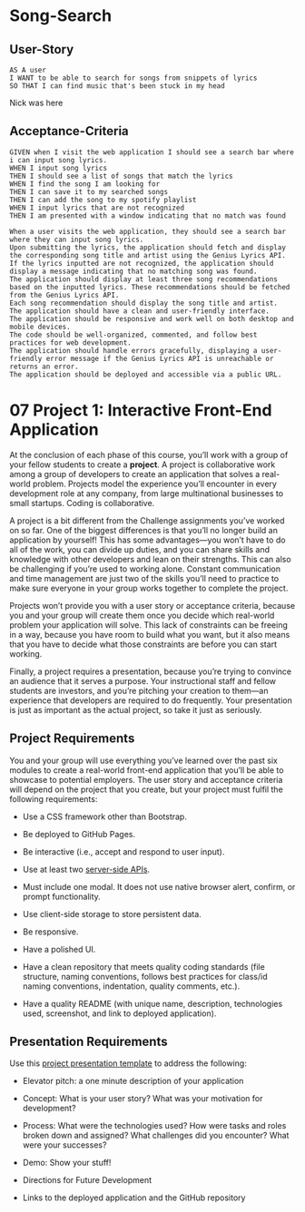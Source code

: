 # Song-Search

## User-Story

```
AS A user
I WANT to be able to search for songs from snippets of lyrics
SO THAT I can find music that's been stuck in my head
```
Nick was here

## Acceptance-Criteria

```
GIVEN when I visit the web application I should see a search bar where i can input song lyrics.
WHEN I input song lyrics
THEN I should see a list of songs that match the lyrics
WHEN I find the song I am looking for
THEN I can save it to my searched songs
THEN I can add the song to my spotify playlist
WHEN I input lyrics that are not recognized
THEN I am presented with a window indicating that no match was found
```

```
When a user visits the web application, they should see a search bar where they can input song lyrics.
Upon submitting the lyrics, the application should fetch and display the corresponding song title and artist using the Genius Lyrics API.
If the lyrics inputted are not recognized, the application should display a message indicating that no matching song was found.
The application should display at least three song recommendations based on the inputted lyrics. These recommendations should be fetched from the Genius Lyrics API.
Each song recommendation should display the song title and artist.
The application should have a clean and user-friendly interface.
The application should be responsive and work well on both desktop and mobile devices.
The code should be well-organized, commented, and follow best practices for web development.
The application should handle errors gracefully, displaying a user-friendly error message if the Genius Lyrics API is unreachable or returns an error.
The application should be deployed and accessible via a public URL.
```


# 07 Project 1: Interactive Front-End Application

At the conclusion of each phase of this course, you’ll work with a group of your fellow students to create a **project**. A project is collaborative work among a group of developers to create an application that solves a real-world problem. Projects model the experience you’ll encounter in every development role at any company, from large multinational businesses to small startups. Coding is collaborative.

A project is a bit different from the Challenge assignments you’ve worked on so far. One of the biggest differences is that you’ll no longer build an application by yourself! This has some advantages&mdash;you won’t have to do all of the work, you can divide up duties, and you can share skills and knowledge with other developers and lean on their strengths. This can also be challenging if you’re used to working alone. Constant communication and time management are just two of the skills you’ll need to practice to make sure everyone in your group works together to complete the project. 

Projects won’t provide you with a user story or acceptance criteria, because you and your group will create them once you decide which real-world problem your application will solve. This lack of constraints can be freeing in a way, because you have room to build what you want, but it also means that you have to decide what those constraints are before you can start working.

Finally, a project requires a presentation, because you’re trying to convince an audience that it serves a purpose. Your instructional staff and fellow students are investors, and you’re pitching your creation to them&mdash;an experience that developers are required to do frequently. Your presentation is just as important as the actual project, so take it just as seriously.


## Project Requirements

You and your group will use everything you’ve learned over the past six modules to create a real-world front-end application that you’ll be able to showcase to potential employers. The user story and acceptance criteria will depend on the project that you create, but your project must fulfil the following requirements:

* Use a CSS framework other than Bootstrap.

* Be deployed to GitHub Pages.

* Be interactive (i.e., accept and respond to user input).

* Use at least two [server-side APIs](https://coding-boot-camp.github.io/full-stack/apis/api-resources).

* Must include one modal. It does not use native browser alert, confirm, or prompt functionality.

* Use client-side storage to store persistent data.

* Be responsive.

* Have a polished UI.

* Have a clean repository that meets quality coding standards (file structure, naming conventions, follows best practices for class/id naming conventions, indentation, quality comments, etc.).

* Have a quality README (with unique name, description, technologies used, screenshot, and link to deployed application).



## Presentation Requirements

Use this [project presentation template](https://docs.google.com/presentation/d/10QaO9KH8HtUXj__81ve0SZcpO5DbMbqqQr4iPpbwKks/edit?usp=sharing) to address the following: 

* Elevator pitch: a one minute description of your application

* Concept: What is your user story? What was your motivation for development?

* Process: What were the technologies used? How were tasks and roles broken down and assigned? What challenges did you encounter? What were your successes?

* Demo: Show your stuff!

* Directions for Future Development

* Links to the deployed application and the GitHub repository